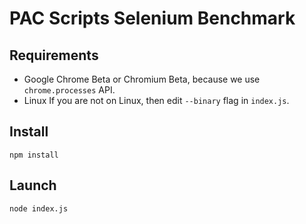 # PAC Scripts Selenium Benchmark

## Requirements

* Google Chrome Beta or Chromium Beta,
because we use `chrome.processes` API.
* Linux
If you are not on Linux, then edit `--binary` flag in `index.js`.

## Install

`npm install`

## Launch

`node index.js`

